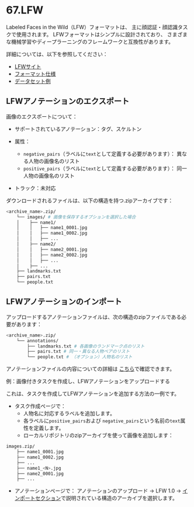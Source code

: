 
# 67.LFW

Labeled Faces in the Wild（LFW）フォーマットは、
主に顔認証・顔認識タスクで使用されます。
LFWフォーマットはシンプルに設計されており、
さまざまな機械学習やディープラーニングのフレームワークと互換性があります。

詳細については、以下を参照してください：

- [LFWサイト](http://vis-www.cs.umass.edu/lfw/)
- [フォーマット仕様](http://vis-www.cs.umass.edu/lfw/README.txt)
- [データセット例](https://github.com/cvat-ai/datumaro/tree/v0.3/tests/assets/lfw_dataset)


## LFWアノテーションのエクスポート

画像のエクスポートについて：

- サポートされているアノテーション：タグ、スケルトン
- 属性：

  - `negative_pairs`（ラベルに`text`として定義する必要があります）：
    異なる人物の画像名のリスト
  - `positive_pairs`（ラベルに`text`として定義する必要があります）：
    同一人物の画像名のリスト

- トラック：未対応

ダウンロードされるファイルは、以下の構造を持つ.zipアーカイブです：

```bash
<archive_name>.zip/
    └── images/ # 画像を保存するオプションを選択した場合
    │    ├── name1/
    │    │   ├── name1_0001.jpg
    │    │   ├── name1_0002.jpg
    │    │   ├── ...
    │    ├── name2/
    │    │   ├── name2_0001.jpg
    │    │   ├── name2_0002.jpg
    │    │   ├── ...
    │    ├── ...
    ├── landmarks.txt
    ├── pairs.txt
    └── people.txt
```


## LFWアノテーションのインポート

アップロードするアノテーションファイルは、次の構造のzipファイルである必要があります：

```bash
<archive_name>.zip/
    └── annotations/
        ├── landmarks.txt # 各画像のランドマーク点のリスト
        ├── pairs.txt # 同一・異なる人物ペアのリスト
        └── people.txt # （オプション）人物名のリスト
```

アノテーションファイルの内容についての詳細は
[こちら](http://vis-www.cs.umass.edu/lfw/README.txt)で確認できます。


例：画像付きタスクを作成し、LFWアノテーションをアップロードする

これは、タスクを作成してLFWアノテーションを追加する方法の一例です。

- タスク作成ページで：
  - 人物名に対応するラベルを追加します。
  - 各ラベルに`positive_pairs`および
    `negative_pairs`という名前の`text`属性を定義します。
  - ローカルリポジトリのzipアーカイブを使って画像を追加します：

```bash
images.zip/
    ├── name1_0001.jpg
    ├── name1_0002.jpg
    ├── ...
    ├── name1_<N>.jpg
    ├── name2_0001.jpg
    ├── ...
```

- アノテーションページで：
  アノテーションのアップロード → LFW 1.0 → [インポートセクション](#import-lfw-annotation)で説明されている構造のアーカイブを選択します。